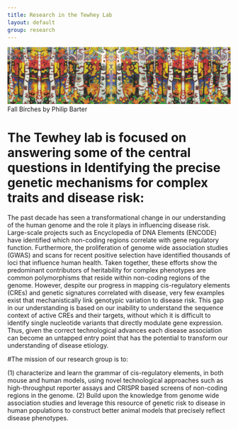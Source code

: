 ```yaml
---
title: Research in the Tewhey Lab
layout: default
group: research
---
```


<img class="img-fluid mx-auto d-block" src="/static/img/research_philip_barter_fall_birches.png" alt="Fall Birches by Philip Barter">
Fall Birches by Philip Barter

# The Tewhey lab is focused on answering some of the central questions in Identifying the precise genetic mechanisms for complex traits and disease risk:

The past decade has seen a transformational change in our understanding of the human genome and the role it plays in influencing disease risk. Large-­scale projects such as Encyclopedia of DNA Elements (ENCODE) have identified which non-­coding regions correlate with gene regulatory function. Furthermore, the proliferation of genome wide association studies (GWAS) and scans for recent positive selection have identified thousands of loci that influence human health. Taken together, these efforts show the predominant contributors of heritability for complex phenotypes are common polymorphisms that reside within non-­coding regions of the genome. However, despite our progress in mapping cis-­regulatory elements (CREs) and genetic signatures correlated with disease, very few examples exist that mechanistically link genotypic variation to disease risk. This gap in our understanding is based on our inability to understand the sequence context of active CREs and their targets, without which it is difficult to identify single nucleotide variants that directly modulate gene expression. Thus, given the correct technological advances each disease association can become an untapped entry point that has the potential to transform our understanding of disease etiology.

#The mission of our research group is to:

 (1) characterize and learn the grammar of cis-regulatory elements, in both mouse and human models, using novel technological approaches such as high-throughput reporter assays and CRISPR based screens of non-coding regions in the genome. (2) Build upon the knowledge from genome wide association studies and leverage this resource of genetic risk to disease in human populations to construct better animal models that precisely reflect disease phenotypes.

